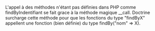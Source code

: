 L'appel à des méthodes n'étant pas définies dans PHP comme findByIndentifiant se fait grace à la méthode magique __call. Doctrine surcharge cette méthode pour que les fonctions du type "findByX" appellent une fonction (bien définie) du type findBy("nom" => X).